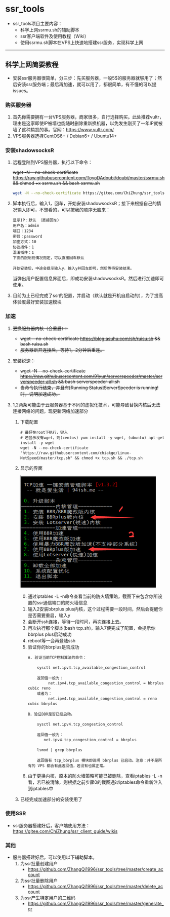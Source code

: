 # ssr_tools
* ssr_tools项目主要内容：
    * 科学上网ssrmu.sh的辅助脚本
    * ssr客户端软件及使用教程（Wiki）
    * 使用ssrmu.sh脚本在VPS上快速地搭建ssr服务，实现科学上网
    
-----------------------------------

## 科学上网简要教程

* 安装ssr服务器很简单，分三步：先买服务器，一般5$的服务器就够用了；然后安装ssr服务端；最后再加速，就可以用了，都很简单，有不懂的可以提issues。

### 购买服务器

1. 首先你需要拥有一台VPS服务器，商家很多，自行选择购买。此处推荐vultr，理由是这家即使IP被墙也能随时删除重新换机器，以免发生刚买了一年IP就被墙了这种尴尬的事。官网：<https://www.vultr.com/> 
2. VPS服务器选择CentOS6+ / Debian6+ / Ubuntu14+

### 安装shadowsocksR

1. 远程登陆到VPS服务器，执行以下命令：

   ~~wget -N --no-check-certificate https://raw.githubusercontent.com/ToyoDAdoubi/doubi/master/ssrmu.sh && chmod +x ssrmu.sh && bash ssrmu.sh~~
   ```bash
   wget -N --no-check-certificate https://gitee.com/ChiZhung/ssr_tools/raw/master/ssrmu.sh && chmod +x ssrmu.sh && bash ssrmu.sh 
   ```
   
2. 脚本执行后，输入1，回车，开始安装shadowsocksR；接下来根据自己的情况输入即可，不想看的，可以按我的顺序无脑来：

   ```
   显示IP：默认 （直接回车）
   用户名：admin
   端口：1234
   密码：password
   加密方式：10
   协议插件：1
   混淆插件：1
   下面的限制视情况而定，可以直接回车默认
   
   开始安装后，中途会提示输入y，输入y并回车即可，然后等待安装结束。
   ```

   当弹出用户配置信息界面后，即成功安装shadowsocksR。然后进行加速即可使用。
3. 目前为止已经完成了ssr的配置，并启动（默认就是开机自启动的），为了提高体验度最好安装加速模块

### 加速

1. ~~更换服务器内核（会重启）：~~
    * ~~wget --no-check-certificate https://blog.asuhu.com/sh/ruisu.sh && bash ruisu.sh~~
    * ~~服务器断开连接后，等待1，2分钟后重连。~~

2. ~~安装锐速：~~
    * ~~wget -N --no-check-certificate https://raw.githubusercontent.com/91yun/serverspeeder/master/serverspeeder-all.sh && bash serverspeeder-all.sh~~
    * ~~当命令执行结束，并且有[Running Status]ServerSpeeder is running!时，说明加速成功。~~
3. 1,2两条可能由于云服务器基于不同的虚拟化技术，可能导致替换内核后无法连接网络的问题，现更新网络加速部分
    1. 下载配置
        ```
        # 最好在root下执行，键入
        # 若显示没有wget，则(centos) yum install -y wget, (ubuntu) apt-get install -y wget
        wget -N --no-check-certificate "https://raw.githubusercontent.com/chiakge/Linux-NetSpeed/master/tcp.sh" && chmod +x tcp.sh && ./tcp.sh
        ```
    2. 显示的界面
    
        ![](imgs/net_accu.png)

        0. 通过iptables -L -n命令查看当前的防火墙策略，截图下来包含你所设置的ssr通信端口的防火墙信息
        1. 输入2安装bbrplus plus内核，这个过程需要一段时间，然后会提醒你是否需要重启，输入y
        2. 会断开ssh连接，等待一段时间，再次连接上去。
        3. 再次执行那个脚本(bash tcp.sh)，输入7便完成了配置，会提示你bbrplus plus启动成功
        4. reboot等一会再登陆ssh
        5. 验证你的bbrplus是否成功
            ```
            A. 验证当前TCP控制算法的命令：

                sysctl net.ipv4.tcp_available_congestion_control 
                
                返回值一般为：
                     net.ipv4.tcp_available_congestion_control = bbrplus cubic reno
                或者为：
                     net.ipv4.tcp_available_congestion_control = reno cubic bbrplus

            B，验证BBR是否已经启动。
            
                sysctl net.ipv4.tcp_congestion_control 
                
                返回值一般为：
                   net.ipv4.tcp_congestion_control = bbrplus
                
                lsmod | grep bbrplus 
                
                返回值有 tcp_bbrplus 模块即说明 bbrplus 已启动。注意：并不是所有的 VPS 都会有此返回值，若没有也属正常。
            ```
        6. 由于更换内核，原本的防火墙策略可能已被删除，查看iptables -L -n看，若已被清除，则根据之前步骤0的截图通过iptables命令重新注入到iptables中
    3. 已经完成加速部分的安装使用了
    
### 使用SSR

* ssr服务器搭建好后，客户端使用方法：<https://gitee.com/ChiZhung/ssr_client_guide/wikis>

### 其他

* 服务器搭建好后，可以使用以下辅助脚本。
    1. 为ssr批量创建用户
        * <https://github.com/ZhangQi1996/ssr_tools/tree/master/create_account>
    2. 为ssr批量删除用户
        * <https://github.com/ZhangQi1996/ssr_tools/tree/master/delete_account>
    3. 为ssr产生特定用户的二维码
        * <https://github.com/ZhangQi1996/ssr_tools/tree/master/generate_qr>